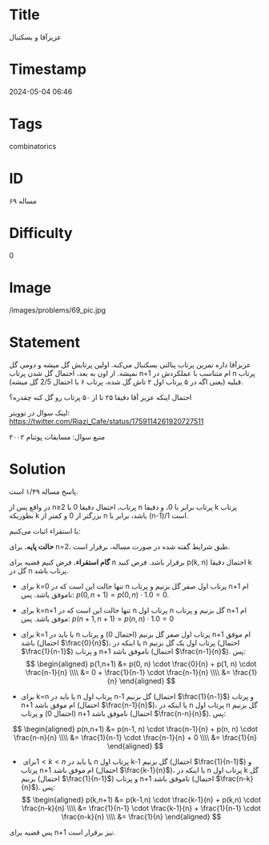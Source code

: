 # Title
عزیزآقا و بسکتبال
# Timestamp
2024-05-04 06:46
# Tags
combinatorics
# ID
مساله ۶۹
# Difficulty
0
# Image
/images/problems/69_pic.jpg
# Statement
عزیزآقا داره تمرین پرتاب پنالتی بسکتبال می‌کنه. اولین پرتابش گل میشه و دومی گل نمیشه. از اون به بعد، احتمال گل شدن پرتاب n+1 ام متناسب با عملکردش در n پرتاب قبلیه (یعنی اگه در ۵ پرتاب اول ۲ تاش گل شده، پرتاب ۶ با احتمال 2/5 گل میشه).

احتمال اینکه عزیز آقا دقیقا ۲۵ تا از ۵۰ پرتاب رو گل کنه چقدره؟

لینک سوال در توویتر: https://twitter.com/Riazi_Cafe/status/1759114261920727511

منبع سوال: مسابقات پوتنام ۲۰۰۲

# Solution
پاسخ مساله ۱/۴۹ است.

در واقع پس از n≥2 پرتاب، احتمال دقیقا 0 یا n پرتاب برابر با 0، و دقیقا k پرتاب بطوریکه k بزرگتر از 0 و کمتر از n باشد، برابر با (n-1)/1 است.

با استقراء اثبات می‌کنیم:

**حالت پایه.** برای n=2، طبق شرایط گفته شده در صورت مساله، برقرار است.

**گام استقراء.** فرض کنیم قضیه برای n برقرار باشد. فرض کنید p(k, n) احتمال دقیقا k گل در n پرتاب باشد.

* برای k=0 تنها حالت این است که در n پرتاب اول صفر گل بزنیم و پرتاب n+1 ام ناموفق باشد. پس: $p(0,n+1) = p(0, n) \cdot 1.0 = 0$.
* برای k=n+1 تنها حالت این است که در n پرتاب اول n گل بزنیم و پرتاب n+1 ام موفق باشد. پس: $p(n+1,n+1) = p(n, n) \cdot 1.0 = 0$
* برای k=1 یا باید در n پرتاب اول صفر گل بزنیم (احتمال 0) و پرتاب n+1 ام موفق باشد (احتمال $\frac{0}{n}$)، یا اینکه در n پرتاب اول یک گل بزنیم (احتمال $\frac{1}{n-1}$) و پرتاب n+1 ناموفق باشد (احتمال $\frac{n-1}{n}$). پس:
$$
\begin{aligned}
‎p(1,n+1) &= p(0, n) \cdot \frac{0}{n} + p(1, n) \cdot \frac{n-1}{n} \\\\
&= 0 + \frac{1}{n-1} \cdot \frac{n-1}{n} \\\\
&= \frac{1}{n}
\end{aligned}
$$

* برای k=n یا باید در n پرتاب اول n-1 گل بزنیم (احتمال $\frac{1}{n-1}$) و پرتاب n+1 ام موفق باشد (احتمال $\frac{n-1}{n}$)، یا اینکه در n پرتاب اول n گل بزنیم (احتمال 0) و پرتاب n+1 ناموفق باشد (احتمال $\frac{n-n}{n}$). پس:

$$
\begin{aligned}
p(n,n+1) &= p(n-1, n) \cdot \frac{n-1}{n} + p(n, n) \cdot \frac{n-n}{n} \\\\
&= \frac{1}{n-1} \cdot \frac{n-1}{n} + 0 \\\\
&= \frac{1}{n}
\end{aligned}
$$

* برای ‏$‎1<k<n‏$‎ یا باید در n پرتاب اول k-1 گل بزنیم (احتمال $\frac{1}{n-1}$) و پرتاب n+1 ام موفق باشد (احتمال $\frac{k-1}{n}$)، یا اینکه در n پرتاب اول k گل بزنیم (احتمال $\frac{1}{n-1}$) و پرتاب n+1 ناموفق باشد (احتمال $\frac{n-k}{n}$). پس:
$$
\begin{aligned}
p(k,n+1) &= p(k-1,n) \cdot \frac{k-1}{n}  + p(k,n) \cdot \frac{n-k}{n} \\\\
&= \frac{1}{n-1} \cdot \frac{k-1}{n} + \frac{1}{n-1} \cdot \frac{n-k}{n} \\\\
&= \frac{1}{n}
\end{aligned}
$$

پس قضیه برای n+1 نیز برقرار است.

